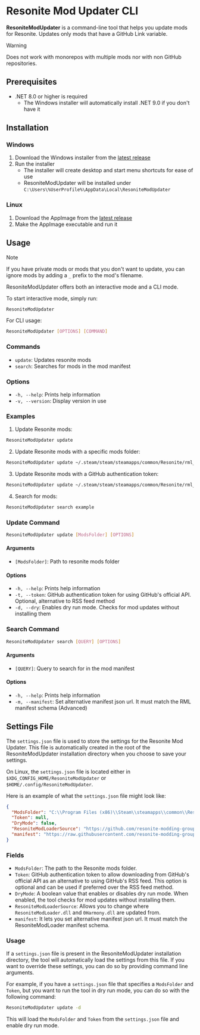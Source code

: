 # Resonite Mod Updater CLI

**ResoniteModUpdater** is a command-line tool that helps you update mods for Resonite. Updates only mods that have a GitHub Link variable.
> [!WARNING]
> Does not work with monorepos with multiple mods nor with non GitHub repositories.

## Prerequisites
- .NET 8.0 or higher is required
  - The Windows installer will automatically install .NET 9.0 if you don't have it

## Installation

### Windows
1. Download the Windows installer from the [latest release](https://github.com/hazre/ResoniteModUpdater/releases/latest)
2. Run the installer
   - The installer will create desktop and start menu shortcuts for ease of use
   - ResoniteModUpdater will be installed under `C:\Users\%UserProfile%\AppData\Local\ResoniteModUpdater`

### Linux
1. Download the AppImage from the [latest release](https://github.com/hazre/ResoniteModUpdater/releases/latest)
2. Make the AppImage executable and run it

## Usage

> [!NOTE]
> If you have private mods or mods that you don't want to update, you can ignore mods by adding a `_` prefix to the mod's filename. 

ResoniteModUpdater offers both an interactive mode and a CLI mode.

To start interactive mode, simply run:

```sh
ResoniteModUpdater
```

For CLI usage:

```sh
ResoniteModUpdater [OPTIONS] [COMMAND]
```

### Commands

- `update`: Updates resonite mods
- `search`: Searches for mods in the mod manifest

### Options

- `-h, --help`: Prints help information
- `-v, --version`: Display version in use

### Examples

1. Update Resonite mods:

```sh
ResoniteModUpdater update
```

2. Update Resonite mods with a specific mods folder:

```sh
ResoniteModUpdater update ~/.steam/steam/steamapps/common/Resonite/rml_mods
```

3. Update Resonite mods with a GitHub authentication token:

```sh
ResoniteModUpdater update ~/.steam/steam/steamapps/common/Resonite/rml_mods -token xxxxxxxxxxxxxx
```

4. Search for mods:

```sh
ResoniteModUpdater search example
```

### Update Command

```sh
ResoniteModUpdater update [ModsFolder] [OPTIONS]
```

#### Arguments

- `[ModsFolder]`: Path to resonite mods folder

#### Options

- `-h, --help`: Prints help information
- `-t, --token`: GitHub authentication token for using GitHub's official API. Optional, alternative to RSS feed method
- `-d, --dry`: Enables dry run mode. Checks for mod updates without installing them

### Search Command

```sh
ResoniteModUpdater search [QUERY] [OPTIONS]
```

#### Arguments

- `[QUERY]`: Query to search for in the mod manifest

#### Options

- `-h, --help`: Prints help information
- `-m, --manifest`: Set alternative manifest json url. It must match the RML manifest schema (Advanced)

## Settings File

The `settings.json` file is used to store the settings for the Resonite Mod Updater. This file is automatically created in the root of the ResoniteModUpdater installation directory when you choose to save your settings.

On Linux, the `settings.json` file is located either in `$XDG_CONFIG_HOME/ResoniteModUpdater` or `$HOME/.config/ResoniteModUpdater`.

Here is an example of what the `settings.json` file might look like:

```json
{
  "ModsFolder": "C:\\Program Files (x86)\\Steam\\steamapps\\common\\Resonite\\rml_mods",
  "Token": null,
  "DryMode": false,
  "ResoniteModLoaderSource": "https://github.com/resonite-modding-group/ResoniteModLoader",
  "manifest": "https://raw.githubusercontent.com/resonite-modding-group/resonite-mod-manifest/main/manifest.json"
}
```

### Fields

- `ModsFolder`: The path to the Resonite mods folder.
- `Token`: GitHub authentication token to allow downloading from GitHub's official API as an alternative to using GitHub's RSS feed. This option is optional and can be used if preferred over the RSS feed method.
- `DryMode`: A boolean value that enables or disables dry run mode. When enabled, the tool checks for mod updates without installing them.
- `ResoniteModLoaderSource`: Allows you to change where `ResoniteModLoader.dll` and `0Harmony.dll` are updated from.
- `manifest`: It lets you set alternative manifest json url. It must match the ResoniteModLoader manifest schema.

### Usage

If a `settings.json` file is present in the ResoniteModUpdater installation directory, the tool will automatically load the settings from this file. If you want to override these settings, you can do so by providing command line arguments.

For example, if you have a `settings.json` file that specifies a `ModsFolder` and `Token`, but you want to run the tool in dry run mode, you can do so with the following command:

```sh
ResoniteModUpdater update -d
```

This will load the `ModsFolder` and `Token` from the `settings.json` file and enable dry run mode.
